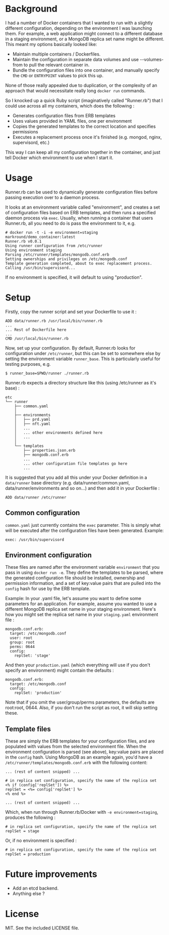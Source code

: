 # Background
I had a number of Docker containers that I wanted to run with a slightly different configuration, depending on the environment I was launching them. For example, a web application might connect to a different database in a staging environment, or a MongoDB replica set name might be different. This meant my options basically looked like:

* Maintain multiple containers / Dockerfiles.
* Maintain the configuration in separate data volumes and use --volumes-from to pull the relevant container in.
* Bundle the configuration files into one container, and manually specify the `CMD` or `ENTRYPOINT` values to pick this up. 

None of those really appealed due to duplication, or the complexity of an approach that would necessitate really long `docker run` commands. 

So I knocked up a quick Ruby script (imaginatively called "Runner.rb") that I could use across all my containers, which does the following :

* Generates configuration files from ERB templates 
* Uses values provided in YAML files, one per environment
* Copies the generated templates to the correct location and specifies permissions
* Executes a replacement process once it's finished (e.g. mongod, nginx, supervisord, etc.)

This way I can keep all my configuration together in the container, and just tell Docker which environment to use when I start it. 

# Usage
Runner.rb can be used to dynamically generate configuration files before passing execution over to a daemon process. 

It looks at an environment variable called "environment", and creates a set of configuration files based on ERB templates, and then runs a specified daemon process via `exec`. Usually, when running a container that users Runner.rb, all you need to do is pass the environment to it, e.g. 

	# docker run -t -i -e environment=staging markround/demo_container:latest
	Runner.rb v0.0.1
	Using runner configuration from /etc/runner
	Using environment staging
	Parsing /etc/runner/templates/mongodb.conf.erb
	Setting ownerships and privileges on /etc/mongodb.conf
	Template generation completed, about to exec replacement process.
	Calling /usr/bin/supervisord...

If no environment is specified, it will default to using "production".

# Setup

Firstly, copy the runner script and set your Dockerfile to use it :

	ADD data/runner.rb /usr/local/bin/runner.rb
	...
	... Rest of Dockerfile here
	...
	CMD /usr/local/bin/runner.rb

Now, set up your configuration. By default, Runner.rb looks for configuration under `/etc/runner`, but this can be set to somewhere else by setting the environment variable `runner_base`. This is particularly useful for testing purposes, e.g.

	$ runner_base=$PWD/runner ./runner.rb

Runner.rb expects a directory structure like this (using /etc/runner as it's base) :

	etc
	└── runner
	    ├── common.yaml
	    │
	    ├── environments
	    │   ├── prd.yaml
	    │   ├── nft.yaml
	    │   ...
	    │   ... other environments defined here
	    │   ...
	    │
	    └── templates
	        ├── properties.json.erb
	        ├── mongodb.conf.erb
	        ...
	        ... other configuration file templates go here
	        ...

It is suggested that you add all this under your Docker definition in a `data/runner` base directory (e.g. data/runner/common.yaml, data/runner/environments and so on...) and then add it in your Dockerfile :

	ADD data/runner /etc/runner

## Common configuration
`common.yaml` just currently contains the `exec` parameter. This is simply what will be executed after the configuration files have been generated. Example:

	exec: /usr/bin/supervisord

## Environment configuration

These files are named after the environment variable `environment` that you pass in using `docker run -e`. They define the templates to be parsed, where the generated configuration file should be installed, ownership and permission information, and a set of key:value pairs that are pulled into the `config` hash for use by the ERB template. 

Example: In your <environment>.yaml file, let's assume you want to define some parameters for an application. For example, assume you wanted to use a different MongoDB replica set name in your staging environment. Here's how you might set the replica set name in your `staging.yaml` environment file :

	mongodb.conf.erb:
	  target: /etc/mongodb.conf
	  user: root
	  group: root
	  perms: 0644
	  config:
	    replSet: 'stage'

And then your `production.yaml` (which everything will use if you don't specify an environment) might contain the defaults :

	mongodb.conf.erb:
	  target: /etc/mongodb.conf
	  config:
	    replSet: 'production'

Note that if you omit the user/group/perms parameters, the defaults are root:root, 0644. Also, if you don't run the script as root, it will skip setting these.

## Template files

These are simply the ERB templates for your configuration files, and are populated with values from the selected environment file. When the environment configuration is parsed (see above), key:value pairs are placed in the `config` hash. Using MongoDB as an example again, you'd have a `/etc/runner/templates/mongodb.conf.erb` with the following content:

	... (rest of content snipped) ...
	
	# in replica set configuration, specify the name of the replica set
	<% if (config['replSet']) %>
	replSet = <%= config['replSet'] %>
	<% end %> 
	
	... (rest of content snipped) ...

	
Which, when run through Runner.rb/Docker with `-e environment=staging`, produces the following :

	# in replica set configuration, specify the name of the replica set
	replSet = stage
	
Or, if no environment is specified :

	# in replica set configuration, specify the name of the replica set
	replSet = production

# Future improvements

* Add an etcd backend.
* Anything else ?

# License

MIT. See the included LICENSE file.


